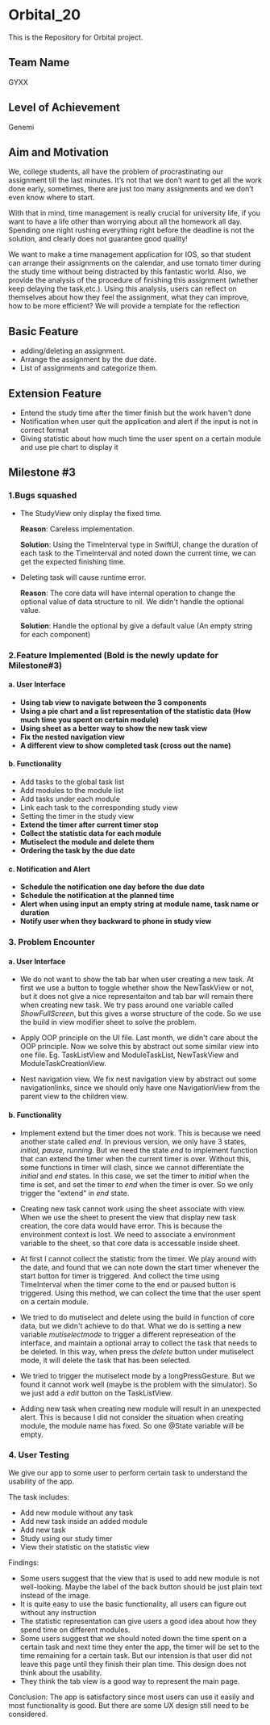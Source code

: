 # Orbital_20

This is the Repository for Orbital project.

## Team Name
GYXX

## Level of Achievement
Genemi

## Aim and Motivation
We, college students, all have the problem of procrastinating our assignment till the last minutes. It’s not that we don’t want to get all the work done early, sometimes, there are just too many assignments and we don’t even know where to start.
                    
With that in mind, time management is really crucial for university life, if you want to have a life other than worrying about all the homework all day. Spending one night rushing everything right before the deadline is not the solution, and clearly does not guarantee good quality! 

We want to make a time management application for IOS, so that student can arrange their assignments on the calendar, and use tomato timer during the study time without being distracted by this fantastic world. Also, we provide the analysis of the procedure of finishing this assignment (whether keep delaying the task,etc.). Using this analysis, users can reflect on themselves about how they feel the assignment, what they can improve, how to be more efficient? We will provide a template for the reflection

## Basic Feature
- adding/deleting an assignment.
- Arrange the assignment by the due date.
- List of assignments and categorize them.

## Extension Feature
- Entend the study time after the timer finish but the work haven't done
- Notification when user quit the application and alert if the input is not in correct format
- Giving statistic about how much time the user spent on a certain module and use pie chart to display it

## Milestone #3

### 1.Bugs squashed
- The StudyView only display the fixed time. 
  
  **Reason**: Careless implementation.
  
  **Solution**: Using the TimeInterval type in SwiftUI, change the duration of each task to the TimeInterval and noted down the current time, we can get the expected finishing time.
- Deleting task will cause runtime error.

  **Reason**: The core data will have internal operation to change the optional value of data structure to nil. We didn't handle the optional value.
  
  **Solution**: Handle the optional by give a default value (An empty string for each component)
  
 ### 2.Feature Implemented (Bold is the newly update for Milestone#3)
 #### a. User Interface  
- **Using tab view to navigate between the 3 components**
- **Using a pie chart and a list representation of the statistic data (How much time you spent on certain module)**
- **Using sheet as a better way to show the new task view**
- **Fix the nested navigation view**
- **A different view to show completed task (cross out the name)**

#### b. Functionality
- Add tasks to the global task list
- Add modules to the module list
- Add tasks under each module
- Link each task to the corresponding study view
- Setting the timer in the study view
- **Extend the timer after current timer stop**
- **Collect the statistic data for each module**
- **Mutiselect the module and delete them**
- **Ordering the task by the due date**

#### c. Notification and Alert
- **Schedule the notification one day before the due date**
- **Schedule the notification at the planned time**
- **Alert when using input an empty string at module name, task name or duration**
- **Notify user when they backward to phone in study view**

### 3. Problem Encounter
#### a. User Interface
- We do not want to show the tab bar when user creating a new task. At first we use a button to toggle whether show the NewTaskView or not, but it does not give a nice representaiton and tab bar will remain there when creating new task. We try pass around one variable called *ShowFullScreen*, but this gives a worse structure of the code. So we use the build in view modifier sheet to solve the problem.

- Apply OOP principle on the UI file. Last month, we didn't care about the OOP principle. Now we solve this by abstract out some similar view into one file. Eg. TaskListView and ModuleTaskList, NewTaskView and ModuleTaskCreationView.

- Nest navigation view. We fix nest navigation view by abstract out some navigationlinks, since we should only have one NavigationView from the parent view to the children view.

#### b. Functionality
- Implement extend but the timer does not work. This is because we need another state called *end*. In previous version, we only have 3 states, *initial, pause, running*. But we need the state *end* to implement function that can extend the timer when the current timer is over. Without this, some functions in timer will clash, since we cannot differentiate the *initial* and *end* states. In this case, we set the timer to *initial* when the time is set, and set the timer to *end* when the timer is over. So we only trigger the "extend" in *end* state. 

- Creating new task cannot work using the sheet associate with view. When we use the sheet to present the view that display new task creation, the core data would have error. This is because the environment context is lost. We need to associate a environment variable to the sheet, so that core data is accessable inside sheet.

- At first I cannot collect the statistic from the timer. We play around with the date, and found that we can note down the start timer whenever the start button for timer is triggered. And collect the time using TimeInterval when the timer come to the end or paused button is triggered. Using this method, we can collect the time that the user spent on a certain module.

- We tried to do mutiselect and delete using the build in function of core data, but we didn't achieve to do that. What we do is setting a new variable *mutiselectmode* to trigger a different represeation of the interface, and maintain a optional array to collect the task that needs to be deleted. In this way, when press the *delete* button under mutiselect mode, it will delete the task that has been selected. 

- We tried to trigger the mutiselect mode by a longPressGesture. But we found it cannot work well (maybe is the problem with the simulator). So we just add a *edit* button on the TaskListView. 

- Adding new task when creating new module will result in an unexpected alert. This is because I did not consider the situation when creating module, the module name has fixed. So one @State variable will be empty.

### 4. User Testing
We give our app to some user to perform certain task to understand the usability of the app.

The task includes:
- Add new module without any task
- Add new task inside an added module
- Add new task
- Study using our study timer
- View their statistic on the statistic view

Findings:
- Some users suggest that the view that is used to add new module is not well-looking. Maybe the label of the back button should be just plain text instead of the image.
- It is quite easy to use the basic functionality, all users can figure out without any instruction
- The statistic representation can give users a good idea about how they spend time on different modules.
- Some users suggest that we should noted down the time spent on a certain task and next time they enter the app, the timer will be set to the time remaining for a certain task. But our intension is that user did not leave this page until they finish their plan time. This design does not think about the usability.
- They think the tab view is a good way to represent the main page.

Conclusion:
The app is satisfactory since most users can use it easily and most functionality is good. But there are some UX design still need to be considered. 
